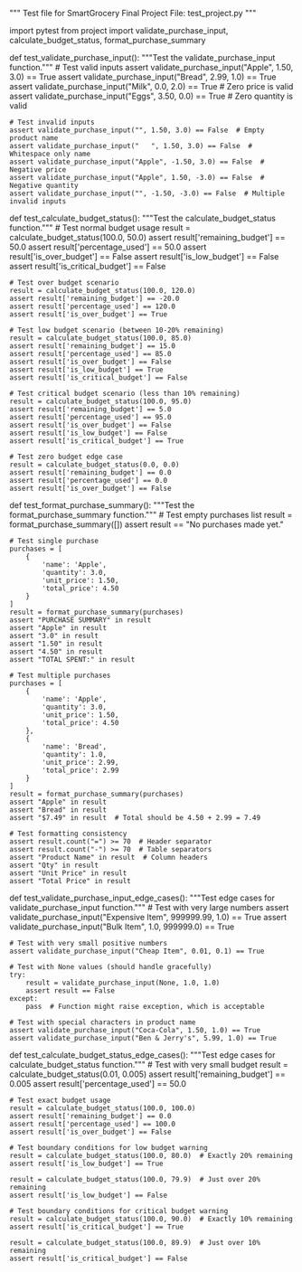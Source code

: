 """
Test file for SmartGrocery Final Project
File: test_project.py
"""

import pytest
from project import validate_purchase_input, calculate_budget_status, format_purchase_summary


def test_validate_purchase_input():
    """Test the validate_purchase_input function."""
    # Test valid inputs
    assert validate_purchase_input("Apple", 1.50, 3.0) == True
    assert validate_purchase_input("Bread", 2.99, 1.0) == True
    assert validate_purchase_input("Milk", 0.0, 2.0) == True  # Zero price is valid
    assert validate_purchase_input("Eggs", 3.50, 0.0) == True  # Zero quantity is valid

    # Test invalid inputs
    assert validate_purchase_input("", 1.50, 3.0) == False  # Empty product name
    assert validate_purchase_input("   ", 1.50, 3.0) == False  # Whitespace only name
    assert validate_purchase_input("Apple", -1.50, 3.0) == False  # Negative price
    assert validate_purchase_input("Apple", 1.50, -3.0) == False  # Negative quantity
    assert validate_purchase_input("", -1.50, -3.0) == False  # Multiple invalid inputs


def test_calculate_budget_status():
    """Test the calculate_budget_status function."""
    # Test normal budget usage
    result = calculate_budget_status(100.0, 50.0)
    assert result['remaining_budget'] == 50.0
    assert result['percentage_used'] == 50.0
    assert result['is_over_budget'] == False
    assert result['is_low_budget'] == False
    assert result['is_critical_budget'] == False

    # Test over budget scenario
    result = calculate_budget_status(100.0, 120.0)
    assert result['remaining_budget'] == -20.0
    assert result['percentage_used'] == 120.0
    assert result['is_over_budget'] == True

    # Test low budget scenario (between 10-20% remaining)
    result = calculate_budget_status(100.0, 85.0)
    assert result['remaining_budget'] == 15.0
    assert result['percentage_used'] == 85.0
    assert result['is_over_budget'] == False
    assert result['is_low_budget'] == True
    assert result['is_critical_budget'] == False

    # Test critical budget scenario (less than 10% remaining)
    result = calculate_budget_status(100.0, 95.0)
    assert result['remaining_budget'] == 5.0
    assert result['percentage_used'] == 95.0
    assert result['is_over_budget'] == False
    assert result['is_low_budget'] == False
    assert result['is_critical_budget'] == True

    # Test zero budget edge case
    result = calculate_budget_status(0.0, 0.0)
    assert result['remaining_budget'] == 0.0
    assert result['percentage_used'] == 0.0
    assert result['is_over_budget'] == False


def test_format_purchase_summary():
    """Test the format_purchase_summary function."""
    # Test empty purchases list
    result = format_purchase_summary([])
    assert result == "No purchases made yet."

    # Test single purchase
    purchases = [
        {
            'name': 'Apple',
            'quantity': 3.0,
            'unit_price': 1.50,
            'total_price': 4.50
        }
    ]
    result = format_purchase_summary(purchases)
    assert "PURCHASE SUMMARY" in result
    assert "Apple" in result
    assert "3.0" in result
    assert "1.50" in result
    assert "4.50" in result
    assert "TOTAL SPENT:" in result

    # Test multiple purchases
    purchases = [
        {
            'name': 'Apple',
            'quantity': 3.0,
            'unit_price': 1.50,
            'total_price': 4.50
        },
        {
            'name': 'Bread',
            'quantity': 1.0,
            'unit_price': 2.99,
            'total_price': 2.99
        }
    ]
    result = format_purchase_summary(purchases)
    assert "Apple" in result
    assert "Bread" in result
    assert "$7.49" in result  # Total should be 4.50 + 2.99 = 7.49

    # Test formatting consistency
    assert result.count("=") >= 70  # Header separator
    assert result.count("-") >= 70  # Table separators
    assert "Product Name" in result  # Column headers
    assert "Qty" in result
    assert "Unit Price" in result
    assert "Total Price" in result


def test_validate_purchase_input_edge_cases():
    """Test edge cases for validate_purchase_input function."""
    # Test with very large numbers
    assert validate_purchase_input("Expensive Item", 999999.99, 1.0) == True
    assert validate_purchase_input("Bulk Item", 1.0, 999999.0) == True

    # Test with very small positive numbers
    assert validate_purchase_input("Cheap Item", 0.01, 0.1) == True

    # Test with None values (should handle gracefully)
    try:
        result = validate_purchase_input(None, 1.0, 1.0)
        assert result == False
    except:
        pass  # Function might raise exception, which is acceptable

    # Test with special characters in product name
    assert validate_purchase_input("Coca-Cola", 1.50, 1.0) == True
    assert validate_purchase_input("Ben & Jerry's", 5.99, 1.0) == True


def test_calculate_budget_status_edge_cases():
    """Test edge cases for calculate_budget_status function."""
    # Test with very small budget
    result = calculate_budget_status(0.01, 0.005)
    assert result['remaining_budget'] == 0.005
    assert result['percentage_used'] == 50.0

    # Test exact budget usage
    result = calculate_budget_status(100.0, 100.0)
    assert result['remaining_budget'] == 0.0
    assert result['percentage_used'] == 100.0
    assert result['is_over_budget'] == False

    # Test boundary conditions for low budget warning
    result = calculate_budget_status(100.0, 80.0)  # Exactly 20% remaining
    assert result['is_low_budget'] == True

    result = calculate_budget_status(100.0, 79.9)  # Just over 20% remaining
    assert result['is_low_budget'] == False

    # Test boundary conditions for critical budget warning
    result = calculate_budget_status(100.0, 90.0)  # Exactly 10% remaining
    assert result['is_critical_budget'] == True

    result = calculate_budget_status(100.0, 89.9)  # Just over 10% remaining
    assert result['is_critical_budget'] == False
